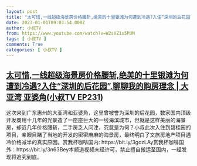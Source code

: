 ```yaml
---
layout: post
title: "太可惜,一线超级海景房价格腰斩,绝美的十里银滩为何遭到冷遇?入住“深圳的后花园”,聊聊我的购房理念 | 大亚湾 亚婆角(小叔TV EP231)"
date: 2023-01-01T09:03:54.000Z
author: 小叔TV
from: https://www.youtube.com/watch?v=W2sVZ1s5PUM
tags: [ 小叔TV ]
comments: True
categories: [ 小叔TV ]
---
```

<!--1672563834000-->
[太可惜,一线超级海景房价格腰斩,绝美的十里银滩为何遭到冷遇?入住“深圳的后花园”,聊聊我的购房理念 | 大亚湾 亚婆角(小叔TV EP231)](https://www.youtube.com/watch?v=W2sVZ1s5PUM)
------

<div>
这次来到广东惠州的大亚湾和亚婆角，这里曾被誉为深圳的后花园，数家国内顶级开发商用十几年的光景造了一座座巨大的一线海滨城市，但就是这样美丽的海景房，却近几年价格腰斩，二手房乏人问津，究竟是为何？小叔此次入住到碧桂园的项目，亲眼目睹了当地的开发的密密麻麻的海景房，最终明白了文旅房地产项目遇冷价格减半的真实原因。赏我杯咖啡国内: https://bit.ly/3gozLAy赏我杯咖啡国外：https://bit.ly/3n63Bey本频道视频未经许可，禁止擅自搬运至国内，一经发现将追究到底。
</div>

